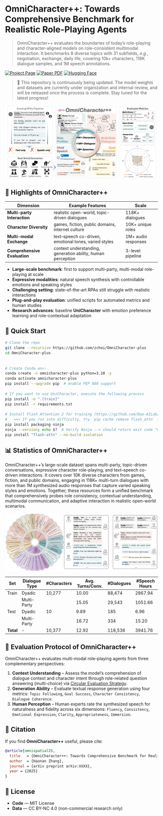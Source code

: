 # OmniCharacter++: Towards Comprehensive Benchmark for Realistic Role-Playing Agents
> OmniCharacter++ evaluates the boundaries of today’s role-playing and character-aligned models on role-consistent multimodal interaction.
> It benchmarks 8 diverse topics with 31 subfields, _e.g._, negotiation, exchange, daily life, covering 10k+ characters, 118K dialogue samples, and 1M speech annotations.

[![Project Page](https://img.shields.io/badge/Project-Page-Green.svg)]()
[![Paper PDF](https://img.shields.io/badge/Paper-PDF-orange.svg)]()
[![Hugging Face](https://img.shields.io/badge/🤗-Hugging_Face-yellow.svg)](https://huggingface.co/datasets/haonanzhang/OmniCharacter-plus)

> 🚀 This repository is continuously being updated. The model weights and datasets are currently under organization and internal review, and will be released once the process is complete. Stay tuned for the latest progress!

![intro](assets/intro.png)


## 🌟 Highlights of **OmniCharacter++**

| Dimension                    | Example Features                                            | Scale               |
| ---------------------------- | ----------------------------------------------------------- | ------------------- |
| **Multi-party Interaction**  | realistic open-world, topic-driven dialogues                | 118K+ dialogues     |
| **Character Diversity**      | games, fiction, public domains, internet culture            | 10K+ unique roles   |
| **Multi-modal Exchange**     | text–speech co-driven, emotional tones, varied styles       | 1M+ audio responses |
| **Comprehensive Evaluation** | context understanding, generation ability, human perception | 3-level pipeline    |

* **Large-scale benchmark**: first to support multi-party, multi-modal role-playing at scale
* **Expressive modalities**: natural speech synthesis with controllable emotions and speaking styles
* **Challenging setting**: state-of-the-art RPAs still struggle with realistic interactions
* **Plug-and-play evaluation**: unified scripts for automated metrics and human studies
* **Research advances**: baseline **UniCharacter** with emotion preference learning and role-contextual adaptation

## 🚀 Quick Start

```bash
# Clone the repo
git clone --recursive https://github.com/zchoi/OmniCharacter-plus
cd OmniCharacter-plus


# Create Conda env:
conda create -n omnicharacter-plus python=3.10 -y
conda activate omnicharacter-plus
pip install --upgrade pip  # enable PEP 660 support

# If you want to use UniCharacter, execute the following process
pip install -e ".[train]"
pip install -r requirements.txt

# Install Flash Attention 2 for training (https://github.com/Dao-AILab/flash-attention)
#   =>> If you run into difficulty, try `pip cache remove flash_attn` first
pip install packaging ninja
ninja --version; echo $?  # Verify Ninja --> should return exit code "0"
pip install "flash-attn" --no-build-isolation
```
## 📊 Statistics of OmniCharacter++
OmniCharacter++’s large-scale dataset spans multi-party, topic-driven conversations, expressive character role-playing, and text–speech co-driven interactions. It covers over 10K diverse characters from games, fiction, and public domains, engaging in 118K+ multi-turn dialogues with more than 1M synthesized audio responses that capture varied speaking styles and emotions. Together, these resources form a unified benchmark that comprehensively probes role consistency, contextual understanding, multimodal communication, and adaptive interaction in realistic open-world scenarios.

![dis](assets/data_dis.png)


| Set   | Dialogue Type  | #Characters | Avg. Turns/Conv. | #Dialogues | #Speech Hours |
|-------|----------------|-------------|-----------------|------------|---------------|
| Train | Dyadic         | 10,277      | 10.00           | 88,474     | 2867.94       |
|       | Multi-Party    |             | 15.05           | 29,543     | 1051.66       |
| Test  | Dyadic         | 10          | 9.89            | 185        | 6.96          |
|       | Multi-Party    |             | 16.72           | 334        | 15.20         |
| **Total** | -          | 10,377     | 12.92               | 118,536    | 3941.76       |


## 🧪 Evaluation Protocol of OmniCharacter++

OmniCharacter++ evaluates multi-modal role-playing agents from three complementary perspectives:

1. **Context Understanding** – Assess the model’s comprehension of dialogue context and character intent through role-related question answering (multi-choice) via [Circular Evaluation Strategy](https://github.com/open-compass/MMBench).
2. **Generation Ability** – Evaluate textual response generation using four metrics: `Topic Following`, `Goal Success`, `Character Consistency`, `Dialogue Coherence`.
3. **Human Perception** – Human experts rate the synthesized speech for naturalness and fidelity across six dimensions: `Fluency`, `Consistency`, `Emotional Expression`, `Clarity`, `Appropriateness`, `Immersion`.



## 📜 Citation

If you find **OmniCharacter++** useful, please cite:

```bibtex
@article{omnispatial25,
  title   = {OmniCharacter++: Towards Comprehensive Benchmark for Realistic Role-Playing Agents},
  author  = {Haonan Zhang},
  journal = {arXiv preprint arXiv:XXXX},
  year = {2025}
}
```

## 📄 License

* **Code** — MIT License
* **Data** — CC BY-NC 4.0 (non-commercial research only)  
